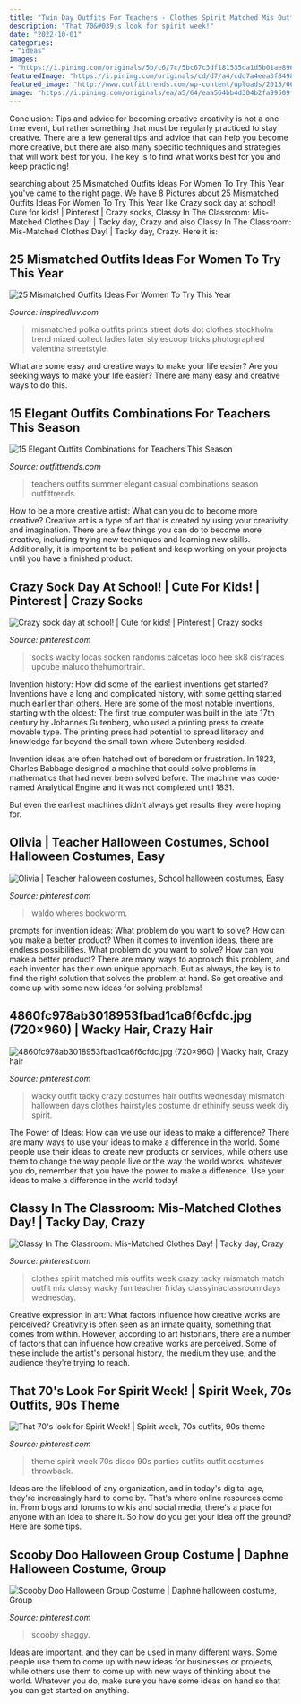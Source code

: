 ```yaml
---
title: "Twin Day Outfits For Teachers - Clothes Spirit Matched Mis Outfits Week Crazy Tacky Mismatch Match Outfit Mix Classy Wacky Fun Teacher Friday Classyinaclassroom Days Wednesday"
description: "That 70&#039;s look for spirit week!"
date: "2022-10-01"
categories:
- "ideas"
images:
- "https://i.pinimg.com/originals/5b/c6/7c/5bc67c3df181535da1d5b01ae89664ee.jpg"
featuredImage: "https://i.pinimg.com/originals/cd/d7/a4/cdd7a4eea3f8498652c0919f39d23a09.jpg"
featured_image: "http://www.outfittrends.com/wp-content/uploads/2015/06/t5.jpg"
image: "https://i.pinimg.com/originals/ea/a5/64/eaa564bb4d304b2fa99509fd3ec55ed1.jpg"
---
```



Conclusion: Tips and advice for becoming creative
creativity is not a one-time event, but rather something that must be regularly practiced to stay creative. There are a few general tips and advice that can help you become more creative, but there are also many specific techniques and strategies that will work best for you. The key is to find what works best for you and keep practicing!

	

		
searching about 25 Mismatched Outfits Ideas For Women To Try This Year you've came to the right page. We have 8 Pictures about 25 Mismatched Outfits Ideas For Women To Try This Year like Crazy sock day at school! | Cute for kids! | Pinterest | Crazy socks, Classy In The Classroom: Mis-Matched Clothes Day! | Tacky day, Crazy and also Classy In The Classroom: Mis-Matched Clothes Day! | Tacky day, Crazy. Here it is:
		
    
## 25 Mismatched Outfits Ideas For Women To Try This Year

<img loading=lazy src="http://www.inspiredluv.com/wp-content/uploads/2016/09/3-mismatched-outfits-1.jpg" onerror="this.onerror=null;this.src='https://tse3.mm.bing.net/th?id=OIP.d_7f-2ylH9r6v5LKmqLfOwHaK0&amp;pid=15.1';" alt="25 Mismatched Outfits Ideas For Women To Try This Year">

_Source: inspiredluv.com_

>mismatched polka outfits prints street dots dot clothes stockholm trend mixed collect ladies later stylescoop tricks photographed valentina streetstyle. 

	

What are some easy and creative ways to make your life easier?
Are you seeking ways to make your life easier? There are many easy and creative ways to do this.

    
## 15 Elegant Outfits Combinations For Teachers This Season

<img loading=lazy src="http://www.outfittrends.com/wp-content/uploads/2015/06/t5.jpg" onerror="this.onerror=null;this.src='https://tse4.mm.bing.net/th?id=OIP.Xfcg51qvu2h_1qhTrhPgfQHaLH&amp;pid=15.1';" alt="15 Elegant Outfits Combinations for Teachers This Season">

_Source: outfittrends.com_

>teachers outfits summer elegant casual combinations season outfittrends. 

	

How to be a more creative artist: What can you do to become more creative?
Creative art is a type of art that is created by using your creativity and imagination. There are a few things you can do to become more creative, including trying new techniques and learning new skills. Additionally, it is important to be patient and keep working on your projects until you have a finished product.

    
## Crazy Sock Day At School! | Cute For Kids! | Pinterest | Crazy Socks

<img loading=lazy src="https://i.pinimg.com/564x/3a/5b/d2/3a5bd22797547914f7d5e0f9ad555468--silly-socks-day-crazy-socks-diy-kids.jpg?b=t" onerror="this.onerror=null;this.src='https://tse2.mm.bing.net/th?id=OIP.N7SwoXRGOmdxFgg-nxwodAHaNK&amp;pid=15.1';" alt="Crazy sock day at school! | Cute for kids! | Pinterest | Crazy socks">

_Source: pinterest.com_

>socks wacky locas socken randoms calcetas loco hee sk8 disfraces upcube maluco thehumortrain. 

	

Invention history: How did some of the earliest inventions get started?
Inventions have a long and complicated history, with some getting started much earlier than others. Here are some of the most notable inventions, starting with the oldest:
The first true computer was built in the late 17th century by Johannes Gutenberg, who used a printing press to create movable type. The printing press had potential to spread literacy and knowledge far beyond the small town where Gutenberg resided.

Invention ideas are often hatched out of boredom or frustration. In 1823, Charles Babbage designed a machine that could solve problems in mathematics that had never been solved before. The machine was code-named Analytical Engine and it was not completed until 1831.

But even the earliest machines didn’t always get results they were hoping for.

    
## Olivia | Teacher Halloween Costumes, School Halloween Costumes, Easy

<img loading=lazy src="https://i.pinimg.com/originals/5b/c6/7c/5bc67c3df181535da1d5b01ae89664ee.jpg" onerror="this.onerror=null;this.src='https://tse4.mm.bing.net/th?id=OIP.R5EgEOMQ1bH4VIIxPfMEbwHaJ4&amp;pid=15.1';" alt="Olivia | Teacher halloween costumes, School halloween costumes, Easy">

_Source: pinterest.com_

>waldo wheres bookworm. 

	

prompts for invention ideas: What problem do you want to solve? How can you make a better product?
When it comes to invention ideas, there are endless possibilities. What problem do you want to solve? How can you make a better product? There are many ways to approach this problem, and each inventor has their own unique approach. But as always, the key is to find the right solution that solves the problem at hand. So get creative and come up with some new ideas for solving problems!

    
## 4860fc978ab3018953fbad1ca6f6cfdc.jpg (720×960) | Wacky Hair, Crazy Hair

<img loading=lazy src="https://i.pinimg.com/originals/ea/a5/64/eaa564bb4d304b2fa99509fd3ec55ed1.jpg" onerror="this.onerror=null;this.src='https://tse1.mm.bing.net/th?id=OIP.HQolz3TT9uglR0duca_3jQHaJ4&amp;pid=15.1';" alt="4860fc978ab3018953fbad1ca6f6cfdc.jpg (720×960) | Wacky hair, Crazy hair">

_Source: pinterest.com_

>wacky outfit tacky crazy costumes hair outfits wednesday mismatch halloween days clothes hairstyles costume dr ethinify seuss week diy spirit. 

	

The Power of Ideas: How can we use our ideas to make a difference?
There are many ways to use your ideas to make a difference in the world. Some people use their ideas to create new products or services, while others use them to change the way people live or the way the world works. whatever you do, remember that you have the power to make a difference. Use your ideas to make a difference in the world today!

    
## Classy In The Classroom: Mis-Matched Clothes Day! | Tacky Day, Crazy

<img loading=lazy src="https://i.pinimg.com/originals/11/0d/59/110d59d058ae3f053df809dc47323c74.jpg" onerror="this.onerror=null;this.src='https://tse4.mm.bing.net/th?id=OIP.zevUG5MvthXsl1vd-F-HfQHaNM&amp;pid=15.1';" alt="Classy In The Classroom: Mis-Matched Clothes Day! | Tacky day, Crazy">

_Source: pinterest.com_

>clothes spirit matched mis outfits week crazy tacky mismatch match outfit mix classy wacky fun teacher friday classyinaclassroom days wednesday. 

	

Creative expression in art: What factors influence how creative works are perceived?
Creativity is often seen as an innate quality, something that comes from within. However, according to art historians, there are a number of factors that can influence how creative works are perceived. Some of these include the artist's personal history, the medium they use, and the audience they're trying to reach.

    
## That 70&#039;s Look For Spirit Week! | Spirit Week, 70s Outfits, 90s Theme

<img loading=lazy src="https://i.pinimg.com/originals/cd/d7/a4/cdd7a4eea3f8498652c0919f39d23a09.jpg" onerror="this.onerror=null;this.src='https://tse3.mm.bing.net/th?id=OIP.kJQn4aVz9maYlYoqVfE4vwHaLH&amp;pid=15.1';" alt="That 70&#039;s look for Spirit Week! | Spirit week, 70s outfits, 90s theme">

_Source: pinterest.com_

>theme spirit week 70s disco 90s parties outfits outfit costumes throwback. 

	

Ideas are the lifeblood of any organization, and in today's digital age, they're increasingly hard to come by. That's where online resources come in. From blogs and forums to wikis and social media, there's a place for anyone with an idea to share it. So how do you get your idea off the ground? Here are some tips.

    
## Scooby Doo Halloween Group Costume | Daphne Halloween Costume, Group

<img loading=lazy src="https://i.pinimg.com/736x/49/4f/d8/494fd82043fc7016108512168e52fde6.jpg" onerror="this.onerror=null;this.src='https://tse3.mm.bing.net/th?id=OIP.YPslSov_Q-MmMzaBhD6GVwHaFj&amp;pid=15.1';" alt="Scooby Doo Halloween Group Costume | Daphne halloween costume, Group">

_Source: pinterest.com_

>scooby shaggy. 

	

Ideas are important, and they can be used in many different ways. Some people use them to come up with new ideas for businesses or projects, while others use them to come up with new ways of thinking about the world. Whatever you do, make sure you have some ideas on hand so that you can get started on anything.

